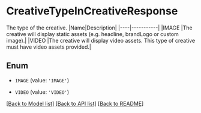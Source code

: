# CreativeTypeInCreativeResponse

 The type of the creative. |Name|Description| |----|-----------| |IMAGE |The creative will display static assets (e.g. headline, brandLogo or custom image).| |VIDEO |The creative will display video assets. This type of creative must have video assets provided.|

## Enum

* `IMAGE` (value: `'IMAGE'`)

* `VIDEO` (value: `'VIDEO'`)

[[Back to Model list]](../README.md#documentation-for-models) [[Back to API list]](../README.md#documentation-for-api-endpoints) [[Back to README]](../README.md)


